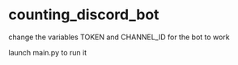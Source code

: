 # counting_discord_bot
change the variables TOKEN and CHANNEL_ID for the bot to work

launch main.py to run it
